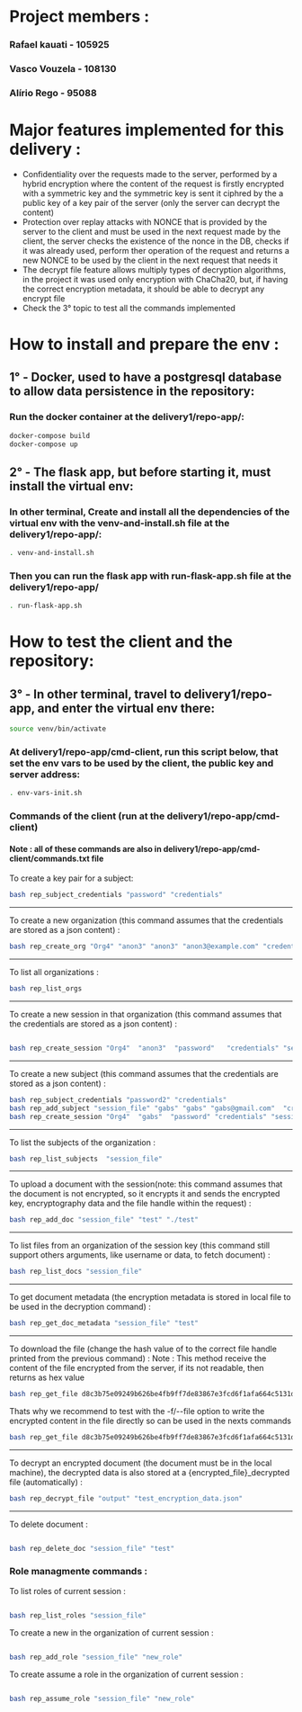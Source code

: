 # Project members :

### Rafael kauati - 105925
### Vasco Vouzela - 108130
### Alírio Rego   - 95088

# Major features implemented for this delivery :
* Confidentiality over the requests made to the server, performed by a hybrid encryption where the content of the request is firstly encrypted with a symmetric key and the symmetric key is sent it ciphred by the a public key of a key pair of the server (only the server can decrypt the content) 
* Protection over replay attacks with NONCE that is provided by the server to the client and must be used in the next request made by the client, the server checks the existence of the nonce in the DB, checks if it was already used, perform ther operation of the request and returns a new NONCE to be used by the client in the next request that needs it
* The decrypt file feature allows multiply types of decryption algorithms, in the project it was used only encryption with ChaCha20, but, if having the correct encryption metadata, it should be able to decrypt any encrypt file
* Check the 3° topic to test all the commands implemented

# How to install and prepare the env :

## 1° - Docker, used to have a postgresql database to allow data persistence in the repository:

### Run the docker container at the delivery1/repo-app/:

```bash
docker-compose build
docker-compose up
```

## 2° - The flask app, but before starting it, must install the virtual env:

### In other terminal, Create and install all the dependencies of the virtual env with the venv-and-install.sh file at the delivery1/repo-app/:

```bash
. venv-and-install.sh
```

### Then you can run the flask app with run-flask-app.sh file at the delivery1/repo-app/

```bash
. run-flask-app.sh
```

# How to test the client and the repository:

## 3° - In other terminal, travel to delivery1/repo-app, and enter the virtual env there: 
```bash
source venv/bin/activate
```

### At delivery1/repo-app/cmd-client, run this script below, that set the env vars to be used by the client, the public key and server address: 
```bash
. env-vars-init.sh
```

### Commands of the client (run at the delivery1/repo-app/cmd-client)
#### Note : all of these commands are also in delivery1/repo-app/cmd-client/commands.txt file

To create a key pair for a subject:
```bash
bash rep_subject_credentials "password" "credentials"
```
<hr>

To create a new organization (this command assumes that the credentials are stored as a json content) :
```bash
bash rep_create_org "Org4" "anon3" "anon3" "anon3@example.com" "credentials"  
```
<hr>

To list all organizations :
```bash
bash rep_list_orgs
```
<hr>

To create a new session in that organization (this command assumes that the credentials are stored as a json content) :
```bash

bash rep_create_session "Org4"  "anon3"  "password"   "credentials" "session_file" 
```
<hr>


To create a new subject (this command assumes that the credentials are stored as a json content) :
```bash
bash rep_subject_credentials "password2" "credentials"
bash rep_add_subject "session_file" "gabs" "gabs" "gabs@gmail.com"  "credentials"
bash rep_create_session "Org4"  "gabs"  "password" "credentials" "session_file"
```
<hr>

To list the subjects of the organization :
```bash
bash rep_list_subjects  "session_file"
```
<hr>

To upload a document with the session(note: this command assumes that the document is not encrypted, so it encrypts it and sends the encrypted key, encryptography data and the file handle within the request) :
```bash
bash rep_add_doc "session_file" "test" "./test"
```
<hr>

To list files from an organization of the session key (this command still support others arguments, like username or data, to fetch document) :
```bash
bash rep_list_docs "session_file"
```
<hr>

To get document metadata (the encryption metadata is stored in local file to be used in the decryption command) :
```bash
bash rep_get_doc_metadata "session_file" "test"
```
<hr>

To download the file (change the hash value of to the correct file handle printed from the previous command) :
Note : This method receive the content of the file encrypted from the server, if its not readable, then returns as hex value 
```bash
bash rep_get_file d8c3b75e09249b626be4fb9ff7de83867e3fcd6f1afa664c5131d81055ac8867 
```
Thats why we recommend to test with the -f/--file option to write the encrypted content in the file directly so can be used in the nexts commands
```bash
bash rep_get_file d8c3b75e09249b626be4fb9ff7de83867e3fcd6f1afa664c5131d81055ac8867 -f "output"
```
<hr>

To decrypt an encrypted document (the document must be in the local machine), the decrypted data is also stored at a {encrypted_file}_decrypted file (automatically) :
```bash
bash rep_decrypt_file "output" "test_encryption_data.json"
```
<hr>

To delete document :
```bash

bash rep_delete_doc "session_file" "test"
```

### Role managmente commands : 
To list roles of current session :

```bash

bash rep_list_roles "session_file"
```

To create a new in the organization of current session :

```bash

bash rep_add_role "session_file" "new_role"
 ```

To create assume a role in the organization of current session :

```bash

bash rep_assume_role "session_file" "new_role"
 ```
